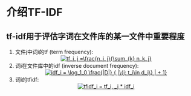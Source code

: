 # 介绍TF-IDF
## tf-idf用于评估字词在文件库的某一文件中重要程度
1.  文件j中词i的tf (term frequency):
     <div align=center>      <a href="https://www.codecogs.com/eqnedit.php?latex=tf_i_j&space;=\frac{n_i_j}{\sum_{k}&space;n_k_j}" target="_blank"><img src="https://latex.codecogs.com/gif.latex?tf_i_j&space;=\frac{n_i_j}{\sum_{k}&space;n_k_j}" title="tf_i_j =\frac{n_i_j}{\sum_{k} n_k_j}" /></a>
2. 词i在文件库中的idf (inverse document frequency): 
       <div align=center>    <a href="https://www.codecogs.com/eqnedit.php?latex=idf_i&space;=&space;\log_1_0&space;\frac{|D|}&space;{&space;|\{j:&space;t_i\in&space;d_j\}&space;|&space;&plus;&space;1}" target="_blank"><img src="https://latex.codecogs.com/gif.latex?idf_i&space;=&space;\log_1_0&space;\frac{|D|}&space;{&space;|\{j:&space;t_i\in&space;d_j\}&space;|&space;&plus;&space;1}" title="idf_i = \log_1_0 \frac{|D|} { |\{j: t_i\in d_j\} | + 1}" /></a>
3. 词i的tfidf:
      <div align=center> <a href="https://www.codecogs.com/eqnedit.php?latex=tfidf_i&space;=&space;tf_i,&space;_j&space;*&space;idf_i" target="_blank"><img src="https://latex.codecogs.com/gif.latex?tfidf_i&space;=&space;tf_i,&space;_j&space;*&space;idf_i" title="tfidf_i = tf_i, _j * idf_i" /></a>
     
